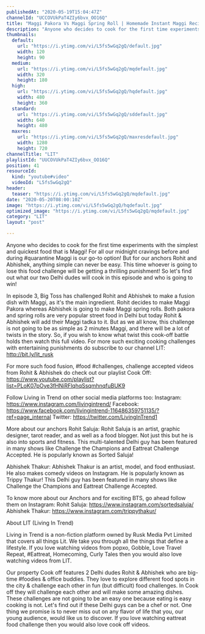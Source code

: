 ```yaml
---
publishedAt: "2020-05-19T15:04:47Z"
channelId: "UCCOVUkPaT4ZIy6bvx_OO16Q"
title: "Maggi Pakora Vs Maggi Spring Roll | Homemade Instant Maggi Recipes [Cook Off#3]"
description: "Anyone who decides to cook for the first time experiments with the simplest and quickest food that is  Maggi! For all our midnight cravings before and during #quarantine Maggi is our go-to option! But for our anchors Rohit and Abhishek, anything simple can never be easy. This time whoever is going to lose this food challenge will be getting a thrilling punishment! So let's find out what our two Delhi dudes will cook in this episode and who is going to win!\n\nIn episode 3, Big Toss has challenged Rohit and Abhishek to make a fusion dish with Maggi, as it's the main ingredient. Rohit decides to make Maggi Pakora whereas  Abhishek is going to make Maggi spring rolls. Both pakora and spring rolls are very popular street food in Delhi but today Rohit & Abhishek will add their Maggi tadka to it. But as we all know, this challenge is not going to be as simple as 2 minutes Maggi, and there will be a lot of twists in the story. So, if you wish to know what twist this cook-off battle holds then watch this full video. For more such exciting cooking challenges with entertaining punishments do subscribe to our channel LIT: http://bit.ly/lit_rusk\n\nFor more such food fusion, #food #challenges, challenge accepted videos from Rohit & Abhishek do check out our playlist Cook Off: https://www.youtube.com/playlist?list=PLoK07pOye3fHNiRFlqhqSsqmhnqfuBUK9\n\nFollow Living in Trend on other social media platforms too: \nInstagram: https://www.instagram.com/livingintrend/ \nFacebook: https://www.facebook.com/livingintrend-116486359751135/?ref=page_internal \nTwitter: https://twitter.com/LivingInTrend1\n\nMore about our anchors\nRohit Saluja: Rohit Saluja is an artist, graphic designer, tarot reader, and as well as a food blogger. Not just this but he is also into sports and fitness. This multi-talented Delhi guy has been featured in many shows like Challenge the Champions and Eattreat Challenge Accepted. He is popularly known as Sorted Saluja!\n\nAbhishek Thakur: Abhishek Thakur is an artist, model, and food enthusiast. He also makes comedy videos on Instagram. He is popularly known as Trippy Thakur! This Delhi guy has been featured in many shows like Challenge the Champions and Eattreat Challenge Accepted.\n\nTo know more about our Anchors and for exciting BTS, go ahead follow them on Instagram:\nRohit Saluja: https://www.instagram.com/sortedsaluja/ \nAbhishek Thakur: https://www.instagram.com/trippythakur/\n\nAbout LIT (Living In Trend)\n\nLiving in Trend is a non-fiction platform owned by Rusk Media Pvt Limited that covers all things Lit. We take you through all the things that define a lifestyle. If you love watching videos from popxo, Gobble, Love Travel Repeat, #Eattreat, Homecoming, Curly Tales then you would also love watching videos from LIT. \n\nOur property Cook off features 2 Delhi dudes Rohit & Abhishek who are big-time #foodies & office buddies. They love to explore different food spots in the city & challenge each other in fun (but difficult) food challenges. In Cook off they will challenge each other and will make some amazing dishes. These challenges are not going to be an easy one because eating is easy cooking is not. Let's find out if these Delhi guys can be a chef or not. One thing we promise is to never miss out on any flavor of life that you, our young audience, would like us to discover. If you love watching eattreat food challenge then you would also love cook off videos."
thumbnails:
  default:
    url: "https://i.ytimg.com/vi/L5fs5wGq2gQ/default.jpg"
    width: 120
    height: 90
  medium:
    url: "https://i.ytimg.com/vi/L5fs5wGq2gQ/mqdefault.jpg"
    width: 320
    height: 180
  high:
    url: "https://i.ytimg.com/vi/L5fs5wGq2gQ/hqdefault.jpg"
    width: 480
    height: 360
  standard:
    url: "https://i.ytimg.com/vi/L5fs5wGq2gQ/sddefault.jpg"
    width: 640
    height: 480
  maxres:
    url: "https://i.ytimg.com/vi/L5fs5wGq2gQ/maxresdefault.jpg"
    width: 1280
    height: 720
channelTitle: "LIT"
playlistId: "UUCOVUkPaT4ZIy6bvx_OO16Q"
position: 41
resourceId:
  kind: "youtube#video"
  videoId: "L5fs5wGq2gQ"
header:
  teaser: "https://i.ytimg.com/vi/L5fs5wGq2gQ/mqdefault.jpg"
date: "2020-05-20T08:00:10Z"
image: "https://i.ytimg.com/vi/L5fs5wGq2gQ/hqdefault.jpg"
optimized_image: "https://i.ytimg.com/vi/L5fs5wGq2gQ/mqdefault.jpg"
category: "LIT"
layout: "post"

---
```

Anyone who decides to cook for the first time experiments with the simplest and quickest food that is  Maggi! For all our midnight cravings before and during #quarantine Maggi is our go-to option! But for our anchors Rohit and Abhishek, anything simple can never be easy. This time whoever is going to lose this food challenge will be getting a thrilling punishment! So let's find out what our two Delhi dudes will cook in this episode and who is going to win!

In episode 3, Big Toss has challenged Rohit and Abhishek to make a fusion dish with Maggi, as it's the main ingredient. Rohit decides to make Maggi Pakora whereas  Abhishek is going to make Maggi spring rolls. Both pakora and spring rolls are very popular street food in Delhi but today Rohit & Abhishek will add their Maggi tadka to it. But as we all know, this challenge is not going to be as simple as 2 minutes Maggi, and there will be a lot of twists in the story. So, if you wish to know what twist this cook-off battle holds then watch this full video. For more such exciting cooking challenges with entertaining punishments do subscribe to our channel LIT: http://bit.ly/lit_rusk

For more such food fusion, #food #challenges, challenge accepted videos from Rohit & Abhishek do check out our playlist Cook Off: https://www.youtube.com/playlist?list=PLoK07pOye3fHNiRFlqhqSsqmhnqfuBUK9

Follow Living in Trend on other social media platforms too: 
Instagram: https://www.instagram.com/livingintrend/ 
Facebook: https://www.facebook.com/livingintrend-116486359751135/?ref=page_internal 
Twitter: https://twitter.com/LivingInTrend1

More about our anchors
Rohit Saluja: Rohit Saluja is an artist, graphic designer, tarot reader, and as well as a food blogger. Not just this but he is also into sports and fitness. This multi-talented Delhi guy has been featured in many shows like Challenge the Champions and Eattreat Challenge Accepted. He is popularly known as Sorted Saluja!

Abhishek Thakur: Abhishek Thakur is an artist, model, and food enthusiast. He also makes comedy videos on Instagram. He is popularly known as Trippy Thakur! This Delhi guy has been featured in many shows like Challenge the Champions and Eattreat Challenge Accepted.

To know more about our Anchors and for exciting BTS, go ahead follow them on Instagram:
Rohit Saluja: https://www.instagram.com/sortedsaluja/ 
Abhishek Thakur: https://www.instagram.com/trippythakur/

About LIT (Living In Trend)

Living in Trend is a non-fiction platform owned by Rusk Media Pvt Limited that covers all things Lit. We take you through all the things that define a lifestyle. If you love watching videos from popxo, Gobble, Love Travel Repeat, #Eattreat, Homecoming, Curly Tales then you would also love watching videos from LIT. 

Our property Cook off features 2 Delhi dudes Rohit & Abhishek who are big-time #foodies & office buddies. They love to explore different food spots in the city & challenge each other in fun (but difficult) food challenges. In Cook off they will challenge each other and will make some amazing dishes. These challenges are not going to be an easy one because eating is easy cooking is not. Let's find out if these Delhi guys can be a chef or not. One thing we promise is to never miss out on any flavor of life that you, our young audience, would like us to discover. If you love watching eattreat food challenge then you would also love cook off videos.